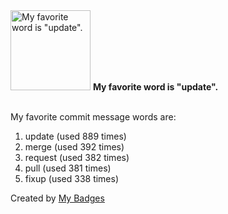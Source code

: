 <img src="https://my-badges.github.io/my-badges/favorite-word.png" alt="My favorite word is &quot;update&quot;." title="My favorite word is &quot;update&quot;." width="128">
<strong>My favorite word is &quot;update&quot;.</strong>
<br><br>

My favorite commit message words are:

1. update (used 889 times)
2. merge (used 392 times)
3. request (used 382 times)
4. pull (used 381 times)
5. fixup (used 338 times)


Created by <a href="https://github.com/my-badges/my-badges">My Badges</a>